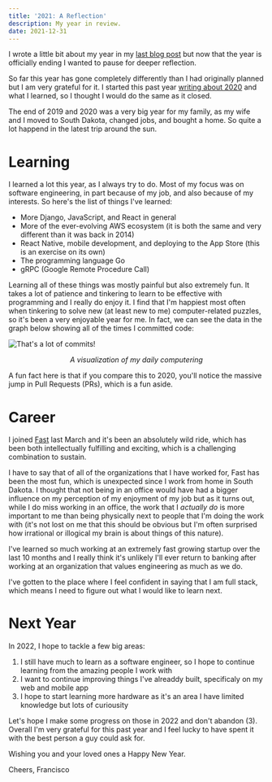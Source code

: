 ```yaml
---
title: '2021: A Reflection'
description: My year in review.
date: 2021-12-31
---
```


I wrote a little bit about my year in my [last blog post](https://franciscojavierarceo.github.io/post/2021-is-nearly-over) but now that the year is officially ending I wanted to pause for deeper reflection.

So far this year has gone completely differently than I had originally planned but I am very grateful for it. I started this past year [writing about 2020](https://franciscojavierarceo.github.io/post/learning-new-things) and what I learned, so I thought I would do the same as it closed.

The end of 2019 and 2020 was a very big year for my family, as my wife and I moved to South Dakota, changed jobs, and bought a home. So quite a lot happend in the latest trip around the sun.

# Learning

I learned a lot this year, as I always try to do. Most of my focus was on software engineering, in part because of my job, and also because of my interests. So here's the list of things I've learned:

- More Django, JavaScript, and React in general 
- More of the ever-evolving AWS ecosystem (it is both the same and very different than it was back in 2014)
- React Native, mobile development, and deploying to the App Store (this is an exercise on its own)
- The programming language Go
- gRPC (Google Remote Procedure Call)

Learning all of these things was mostly painful but also extremely fun. It takes a lot of patience and tinkering to learn to be effective with programming and I really do enjoy it. I find that I'm happiest most often when tinkering to solve new (at least new to me) computer-related puzzles, so it's been a very enjoyable year for me. In fact, we can see the data in the graph below showing all of the times I committed code:

![That's a lot of commits!](2021-commit-count.png)
<p align="center" style="padding:0"><i>A visualization of my daily computering</i></p>

A fun fact here is that if you compare this to 2020, you'll notice the massive jump in Pull Requests (PRs), which is a fun aside.

# Career

I joined [Fast](https://www.fast.co) last March and it's been an absolutely wild ride, which has been both intellectually fulfilling and exciting, which is a challenging combination to sustain. 

I have to say that of all of the organizations that I have worked for, Fast has been the most fun, which is unexpected since I work from home in South Dakota. I thought that not being in an office would have had a bigger influence on my perception of my enjoyment of my job but as it turns out, while I do miss working in an office, the work that I *actually do* is more important to me than being physically next to people that I'm doing the work with (it's not lost on me that this should be obvious but I'm often surprised how irrational or illogical my brain is about things of this nature). 

I've learned so much working at an extremely fast growing startup over the last 10 months and I really think it's unlikely I'll ever return to banking after working at an organization that values engineering as much as we do.

I've gotten to the place where I feel confident in saying that I am full stack, which means I need to figure out what I would like to learn next. 

# Next Year

In 2022, I hope to tackle a few big areas:

1. I still have much to learn as a software engineer, so I hope to continue learning from the amazing people I work with
2. I want to continue improving things I've alreaddy built, specificaly on my web and mobile app
3. I hope to start learning more hardware as it's an area I have limited knowledge but lots of curiousity

Let's hope I make some progress on those in 2022 and don't abandon (3). Overall I'm very grateful for this past year and I feel lucky to have spent it with the best person a guy could ask for.

Wishing you and your loved ones a Happy New Year.

Cheers,
Francisco
